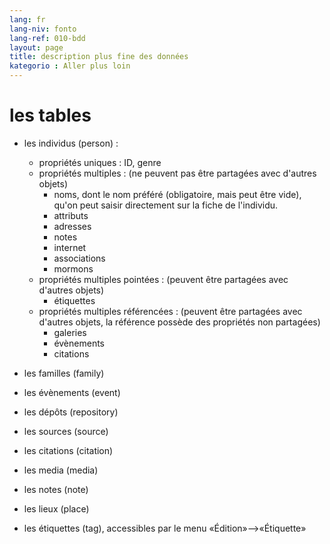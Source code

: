 ```yaml
---
lang: fr
lang-niv: fonto
lang-ref: 010-bdd
layout: page
title: description plus fine des données
kategorio : Aller plus loin
---
```


# les tables
* les individus (person) : 
  * propriétés uniques : ID, genre
  * propriétés multiples : (ne peuvent pas être partagées avec d'autres objets)
    * noms, dont le nom préféré (obligatoire, mais peut être vide), qu'on peut saisir directement sur la fiche de l'individu.
    * attributs
    * adresses
    * notes
    * internet
    * associations
    * mormons
  * propriétés multiples pointées : (peuvent être partagées avec d'autres objets)
    * étiquettes
  * propriétés multiples référencées : (peuvent être partagées avec d'autres objets, la référence possède des propriétés non partagées)
    * galeries
    * évènements
    * citations
* les familles (family)
* les évènements (event)

* les dépôts (repository)
* les sources (source)
* les citations (citation)

* les media (media)
* les notes (note)
* les lieux (place)
* les étiquettes (tag), accessibles par le menu «Édition»-->«Étiquette»

